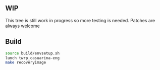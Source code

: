 ## WIP ##

This tree is still work in progress so more testing is needed. Patches are always welcome

## Build
```sh
source build/envsetup.sh
lunch twrp_casuarina-eng
make recoveryimage
```
